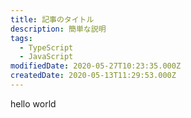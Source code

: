 ```yaml
---
title: 記事のタイトル
description: 簡単な説明
tags:
  - TypeScript
  - JavaScript
modifiedDate: 2020-05-27T10:23:35.000Z
createdDate: 2020-05-13T11:29:53.000Z
---
```


hello world

